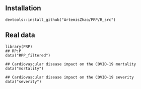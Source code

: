 ## Installation

```{R}
devtools::install_github("ArtemisZhao/PRP/R_src")
```

## Real data
```{r}
library(PRP)
## RP:P 
data("RPP_filtered")

## Cardiovascular disease impact on the COVID-19 mortality
data("mortality")

## Cardiovascular disease impact on the COVID-19 severity
data("severity")
```
